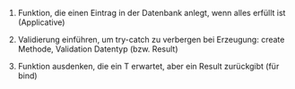1) Funktion, die einen Eintrag in der Datenbank anlegt, wenn alles erfüllt ist (Applicative)

1) Validierung einführen, um try-catch zu verbergen bei Erzeugung: create Methode, Validation Datentyp (bzw. Result)

2) Funktion ausdenken, die ein T erwartet, aber ein Result zurückgibt (für bind)